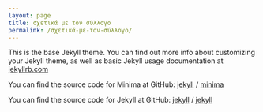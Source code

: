 ```yaml
---
layout: page
title: σχετικά με τον σύλλογο
permalink: /σχετικά-με-τον-σύλλογο/
---
```


This is the base Jekyll theme. You can find out more info about customizing your Jekyll theme,   as well as basic Jekyll usage documentation at [jekyllrb.com](https://jekyllrb.com/)

You can find the source code for Minima at GitHub:
[jekyll][jekyll-organization] /
[minima](https://github.com/jekyll/minima)

You can find the source code for Jekyll at GitHub:
[jekyll][jekyll-organization] /
[jekyll](https://github.com/jekyll/jekyll)


[jekyll-organization]: https://github.com/jekyll

